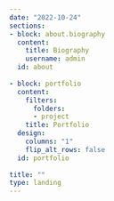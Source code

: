 ```yaml
---
date: "2022-10-24"
sections:
- block: about.biography
  content:
    title: Biography
    username: admin
  id: about
  
- block: portfolio
  content:
    filters:
      folders:
      - project
    title: Portfolio
  design:
    columns: "1"
    flip_alt_rows: false
  id: portfolio
  
title: ""
type: landing
---
```

